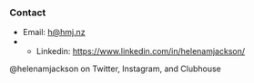 ### Contact

+ Email: <h@hmj.nz>
+ + Linkedin: <https://www.linkedin.com/in/helenamjackson/>

@helenamjackson on Twitter, Instagram, and Clubhouse
